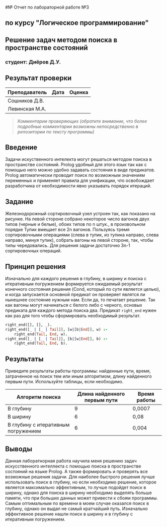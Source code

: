 #№ Отчет по лабораторной работе №3
## по курсу "Логическое программирование"

## Решение задач методом поиска в пространстве состояний

### студент: Диёров Д.У.

## Результат проверки

| Преподаватель     | Дата         |  Оценка       |
|-------------------|--------------|---------------|
| Сошников Д.В. |              |               |
| Левинская М.А.|              |               |

> *Комментарии проверяющих (обратите внимание, что более подробные комментарии возможны непосредственно в репозитории по тексту программы)*


## Введение
Задачи искуственного интелекта могут решаться методом поиска в пространстве состояний. Prolog удобный для этого язык так как с помощью него можно удобно задавать состояния в виде предикатов. Prolog автоматически проводит поиск по возможным значениям переменных и применяет правила для унификации, что освобождает разработчика от необходимости явно указывать порядок итераций.


## Задание

Железнодорожный сортировочный узел устроен так, как показано на
рисунке. На левой стороне собрано некоторое число вагонов двух типов
(черные и белые), обоих типов по n штук., в произвольном порядке
Тупик вмещает все 2n вагонов. Пользуясь тремя сортировочными
операциями (слева в тупик, из тупика направо, слева направо, минуя
тупик), собрать вагоны на левой стороне, так, чтобы типы чередовались.
Для решения задачи достаточно 3n-1 сортировочных операций.

## Принцип решения
Изначально для каждого решения в глубину, в ширину и поиска с итеративным погружением формируется ожидаемый результат конечного состояния решения (Cond, который по сути является целью), и когда запускается основной предикат он проверяет являтся ли нынешнее состояние нужным нам. Если да, то печатает решение. Так как вагоны могут начинаться с белого либо с черного, основых предиката для каждого метода поиска два. Предикат `right_end` нужен как раз для того чтобы сформировать необходимый результат.
```prolog
right_end([], [], _).
right_end([_ | [_ | Tail]], [w|[b|End]], w) :-
    right_end(Tail, End, w).
right_end([_ | [_ | Tail]], [b|[w|End]], b) :-
    right_end(Tail, End, b).
```


## Результаты

Приведите результаты работы программы: найденные пути, время, затраченное на поиск тем или иным алгоритмом, длину найденного первым пути. Используйте таблицы,
если необходимо.


| Алгоритм поиска |  Длина найденного первым пути  |  Время работы  |
|-----------------|--------------------------------|----------------|
| В глубину       |  9                             | 0,0007         |
| В ширину        |  6                             |  0,08         |
| В глубину с итеративным погружением              |  6                             |  0,004         |

## Выводы

Данная лаборатнорная работа научила меня решению задач искусственного интеллекта с помощью поиска в пространстве состояний на языке Prolog. А также формировать и проверять все возможные решения задачи.
Для наиболее быстрого решения лучше использовать поиск в глубину, но если необходимо решение, которое является максимально эффективным, то лучше подойдет поиск в ширину, однако для поиска в ширину необходимо выделять больше памяти, что при больших данных может привести к сбоям программы.
Самым оптимальным по времени в моем случае оказался поиск в глубину, однако он выдал не самый кратчайший путь. Изначально эффективное решение нашли поиск в ширину и в глубину с итеративным погружением. 



